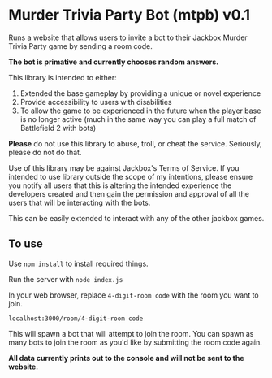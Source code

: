# Murder Trivia Party Bot (mtpb) v0.1

Runs a website that allows users to invite a bot to their Jackbox Murder Trivia Party game by sending a room code.

**The bot is primative and currently chooses random answers.**

This library is intended to either:
1. Extended the base gameplay by providing a unique or novel experience
2. Provide accessibility to users with disabilities
3. To allow the game to be experienced in the future when the player base is no longer active (much in the same way you can play a full match of Battlefield 2 with bots)

**Please** do not use this library to abuse, troll, or cheat the service. Seriously, please do not do that.

Use of this library may be against Jackbox's Terms of Service. If you intended to use library outside the scope of my intentions, please ensure you notify all users that this is altering the intended experience the developers created and then gain the permission and approval of all the users that will be interacting with the bots.

This can be easily extended to interact with any of the other jackbox games.

## To use
Use `npm install` to install required things.

Run the server with `node index.js`

In your web browser, replace `4-digit-room code` with the room you want to join.
```
localhost:3000/room/4-digit-room code
```
This will spawn a bot that will attempt to join the room. You can spawn as many bots to join the room as you'd like by submitting the room code again.

**All data currently prints out to the console and will not be sent to the website.**
